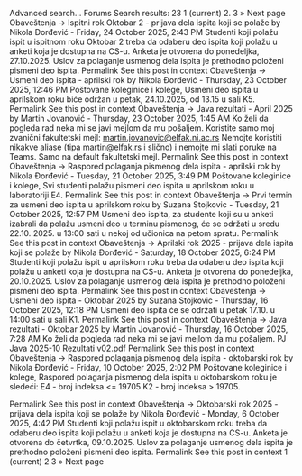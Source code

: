 Advanced search...
Forums
Search results: 23
1
(current)
2.
3
»
Next page
Obaveštenja -> Ispitni rok Oktobar 2 - prijava dela ispita koji se polaže
by Nikola Đorđević - Friday, 24 October 2025, 2:43 PM
Studenti koji polažu ispit u ispitnom roku Oktobar 2 treba da odaberu deo ispita koji polažu u anketi koja je dostupna na CS-u. Anketa je otvorena do ponedeljka, 27.10.2025. Uslov za polaganje usmenog dela ispita je prethodno položeni pismeni deo ispita.
Permalink
See this post in context
Obaveštenja -> Usmeni deo ispita - aprilski rok
by Nikola Đorđević - Thursday, 23 October 2025, 12:46 PM
Poštovane koleginice i kolege, 
Usmeni deo ispita u aprilskom roku biće održan u petak, 24.10.2025, od 13.15 u sali K5.
Permalink
See this post in context
Obaveštenja -> Java rezultati - April 2025
by Martin Jovanović - Thursday, 23 October 2025, 1:45 AM
Ko želi da pogleda rad neka mi se javi mejlom da mu pošaljem.
Koristite samo moj zvanični fakultetski mejl: martin.jovanovic@elfak.ni.ac.rs
Nemojte koristiti nikakve aliase (tipa martin@elfak.rs i slično) i nemojte mi slati poruke na Teams.
Samo na default fakultetski mejl.
Permalink
See this post in context
Obaveštenja -> Raspored polaganja pismenog dela ispita - aprilski rok
by Nikola Đorđević - Tuesday, 21 October 2025, 3:49 PM
Poštovane koleginice i kolege,
Svi studenti polažu pismeni deo ispita u aprilskom roku u laboratoriji E4.
Permalink
See this post in context
Obaveštenja -> Prvi termin za usmeni deo ispita u aprilskom roku
by Suzana Stojkovic - Tuesday, 21 October 2025, 12:57 PM
Usmeni deo ispita, za studente koji su u anketi izabrali da polažu usmeni deo u terminu pismenog, će se održati u sredu 22.10..2025. u 13:00 sati u nekoj od učionica na petom spratu. 
Permalink
See this post in context
Obaveštenja -> Aprilski rok 2025 - prijava dela ispita koji se polaže
by Nikola Đorđević - Saturday, 18 October 2025, 6:24 PM
Studenti koji polažu ispit u aprilskom roku treba da odaberu deo ispita koji polažu u anketi koja je dostupna na CS-u. Anketa je otvorena do ponedeljka, 20.10.2025. Uslov za polaganje usmenog dela ispita je prethodno položeni pismeni deo ispita.
Permalink
See this post in context
Obaveštenja -> Usmeni deo ispita - Oktobar 2025
by Suzana Stojkovic - Thursday, 16 October 2025, 12:18 PM
Usmeni deo ispita će se održati u petak 17.10. u 14:00 sati u sali K1.
Permalink
See this post in context
Obaveštenja -> Java rezultati - Oktobar 2025
by Martin Jovanović - Thursday, 16 October 2025, 7:28 AM
Ko želi da pogleda rad neka mi se javi mejlom da mu pošaljem.
PJ Java 2025-10 Rezultati v02.pdf
Permalink
See this post in context
Obaveštenja -> Raspored polaganja pismenog dela ispita - oktobarski rok
by Nikola Đorđević - Friday, 10 October 2025, 2:02 PM
Poštovane koleginice i kolege,
Raspored polaganja pismenog dela ispita u oktobarskom roku je sledeći:
E4 - broj indeksa <= 19705
K2 - broj indeksa > 19705.

Permalink
See this post in context
Obaveštenja -> Oktobarski rok 2025 - prijava dela ispita koji se polaže
by Nikola Đorđević - Monday, 6 October 2025, 4:42 PM
Studenti koji polažu ispit u oktobarskom roku treba da odaberu deo ispita koji polažu u anketi koja je dostupna na CS-u. Anketa je otvorena do četvrtka, 09.10.2025. Uslov za polaganje usmenog dela ispita je prethodno položeni pismeni deo ispita.
Permalink
See this post in context
1
(current)
2
3
»
Next page